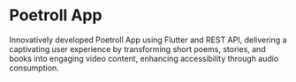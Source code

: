# Poetroll App

Innovatively developed Poetroll App using Flutter and REST
API, delivering a captivating user experience by transforming
short poems, stories, and books into engaging video content,
enhancing accessibility through audio consumption.

